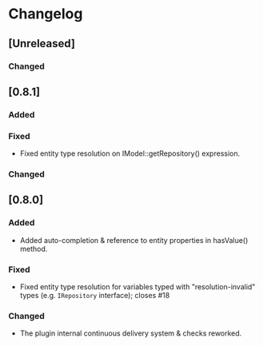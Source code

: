 # Changelog

## [Unreleased]
### Changed

## [0.8.1]
### Added

### Fixed
- Fixed entity type resolution on IModel::getRepository() expression.

### Changed

## [0.8.0]

### Added
- Added auto-completion & reference to entity properties in hasValue() method.

### Fixed
- Fixed entity type resolution for variables typed with "resolution-invalid" types (e.g. `IRepository` interface); closes #18

### Changed
- The plugin internal continuous delivery system & checks reworked.
